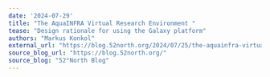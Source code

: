```yaml
---
date: '2024-07-29'
title: "The AquaINFRA Virtual Research Environment "
tease: "Design rationale for using the Galaxy platform"
authors: "Markus Konkol"
external_url: "https://blog.52north.org/2024/07/25/the-aquainfra-virtual-research-environment-design-rationale-for-using-the-galaxy-platform/"
source_blog_url: "https://blog.52north.org/" 
source_blog: "52°North Blog"
---
```

